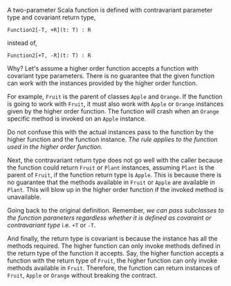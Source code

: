 A two-parameter Scala function is defined with contravariant parameter type and covariant return type,

   	Function2[-T, +R](t: T) : R

instead of, 

   	Function2[+T, -R](t: T) : R

Why? Let's assume a higher order function accepts a function with covariant type parameters. There is no guarantee that the given function can work with the instances provided by the higher order function. 

For example, `Fruit` is the parent of classes `Apple` and `Orange`. If the function is going to work with  `Fruit`, it must also work with `Apple` or `Orange` instances given by the higher order function. The function will crash when an `Orange` specific method is invoked on an `Apple` instance. 

Do not confuse this with the actual instances pass to the function by the higher function and the function instance. *The rule applies to the function used in the higher order  function.* 

Next, the contravariant return type does not go well with the caller because the function could return `Fruit` or `Plant` instances, assuming `Plant` is the parent of `Fruit`,  if the function return type is `Apple`. This is because there is no guarantee that the methods available in `Fruit` or `Apple` are available in `Plant`. This will blow up in the higher order function if the invoked method is unavailable.

Going back to the original definition. Remember, *we can pass subclasses to the function paraneters regardless whether it is defined as covaraint or contravariant type* i.e. `+T` or `-T`. 

And finally, the return type is covariant is because the instance has all the methods required. The higher function can only invoke methods defined in the return type of the function it accepts. Say, the higher function accepts a function with the return type of `Fruit`, the higher function can only invoke methods available in `Fruit`. Therefore, the function can return instances of `Fruit`, `Apple` or `Orange` without breaking the contract.
